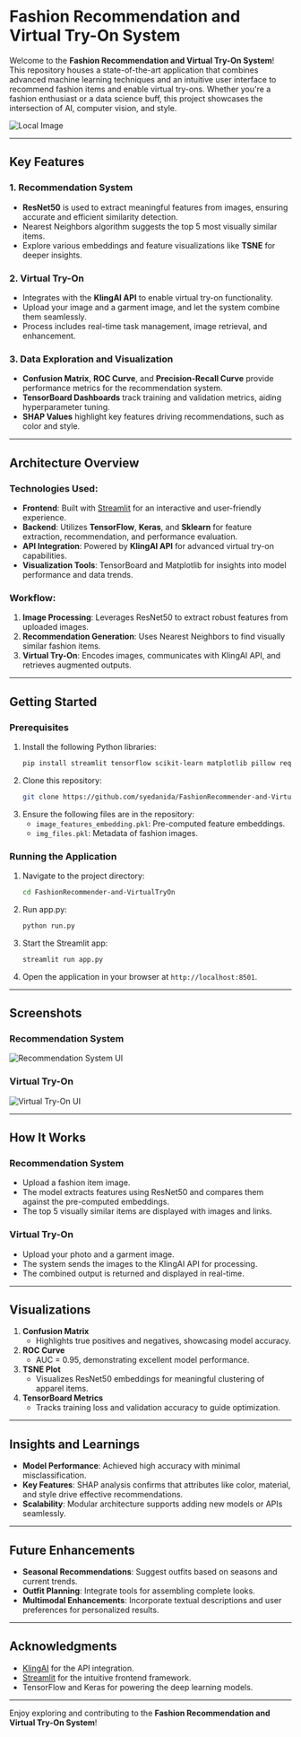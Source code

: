 # Fashion Recommendation and Virtual Try-On System

Welcome to the **Fashion Recommendation and Virtual Try-On System**! This repository houses a state-of-the-art application that combines advanced machine learning techniques and an intuitive user interface to recommend fashion items and enable virtual try-ons. Whether you're a fashion enthusiast or a data science buff, this project showcases the intersection of AI, computer vision, and style.  

![Local Image](<img width="1512" alt="Screenshot 2024-12-16 at 9 10 19 PM" src="https://github.com/user-attachments/assets/28ec55f4-d363-4e90-9e65-89389dc3bd0d" />
)

---

## Key Features

### 1. **Recommendation System**
- **ResNet50** is used to extract meaningful features from images, ensuring accurate and efficient similarity detection.
- Nearest Neighbors algorithm suggests the top 5 most visually similar items.
- Explore various embeddings and feature visualizations like **TSNE** for deeper insights.

### 2. **Virtual Try-On**
- Integrates with the **KlingAI API** to enable virtual try-on functionality.
- Upload your image and a garment image, and let the system combine them seamlessly.
- Process includes real-time task management, image retrieval, and enhancement.

### 3. **Data Exploration and Visualization**
- **Confusion Matrix**, **ROC Curve**, and **Precision-Recall Curve** provide performance metrics for the recommendation system.
- **TensorBoard Dashboards** track training and validation metrics, aiding hyperparameter tuning.
- **SHAP Values** highlight key features driving recommendations, such as color and style.

---

## Architecture Overview

### Technologies Used:
- **Frontend**: Built with [Streamlit](https://streamlit.io/) for an interactive and user-friendly experience.
- **Backend**: Utilizes **TensorFlow**, **Keras**, and **Sklearn** for feature extraction, recommendation, and performance evaluation.
- **API Integration**: Powered by **KlingAI API** for advanced virtual try-on capabilities.
- **Visualization Tools**: TensorBoard and Matplotlib for insights into model performance and data trends.

### Workflow:
1. **Image Processing**: Leverages ResNet50 to extract robust features from uploaded images.
2. **Recommendation Generation**: Uses Nearest Neighbors to find visually similar fashion items.
3. **Virtual Try-On**: Encodes images, communicates with KlingAI API, and retrieves augmented outputs.

---

## Getting Started

### Prerequisites

1. Install the following Python libraries:
   ```bash
   pip install streamlit tensorflow scikit-learn matplotlib pillow requests pyjwt
   ```
2. Clone this repository:
   ```bash
   git clone https://github.com/syedanida/FashionRecommender-and-VirtualTryOn.git
   ```
3. Ensure the following files are in the repository:
   - `image_features_embedding.pkl`: Pre-computed feature embeddings.
   - `img_files.pkl`: Metadata of fashion images.

### Running the Application

1. Navigate to the project directory:
   ```bash
   cd FashionRecommender-and-VirtualTryOn
   ```
2. Run app.py:
   ```bash
   python run.py
   ```
3. Start the Streamlit app:
   ```bash
   streamlit run app.py
   ```
4. Open the application in your browser at `http://localhost:8501`.

---

## Screenshots

### **Recommendation System**
![Recommendation System UI](assets/recommendation_system.png)

### **Virtual Try-On**
![Virtual Try-On UI](assets/virtual_tryon.png)

---

## How It Works

### **Recommendation System**
- Upload a fashion item image.
- The model extracts features using ResNet50 and compares them against the pre-computed embeddings.
- The top 5 visually similar items are displayed with images and links.

### **Virtual Try-On**
- Upload your photo and a garment image.
- The system sends the images to the KlingAI API for processing.
- The combined output is returned and displayed in real-time.

---

## Visualizations

1. **Confusion Matrix**
   - Highlights true positives and negatives, showcasing model accuracy.
2. **ROC Curve**
   - AUC = 0.95, demonstrating excellent model performance.
3. **TSNE Plot**
   - Visualizes ResNet50 embeddings for meaningful clustering of apparel items.
4. **TensorBoard Metrics**
   - Tracks training loss and validation accuracy to guide optimization.

---

## Insights and Learnings

- **Model Performance**: Achieved high accuracy with minimal misclassification.
- **Key Features**: SHAP analysis confirms that attributes like color, material, and style drive effective recommendations.
- **Scalability**: Modular architecture supports adding new models or APIs seamlessly.

---

## Future Enhancements

- **Seasonal Recommendations**: Suggest outfits based on seasons and current trends.
- **Outfit Planning**: Integrate tools for assembling complete looks.
- **Multimodal Enhancements**: Incorporate textual descriptions and user preferences for personalized results.

---

## Acknowledgments

- [KlingAI](https://klingai.com) for the API integration.
- [Streamlit](https://streamlit.io/) for the intuitive frontend framework.
- TensorFlow and Keras for powering the deep learning models.

---

Enjoy exploring and contributing to the **Fashion Recommendation and Virtual Try-On System**!

